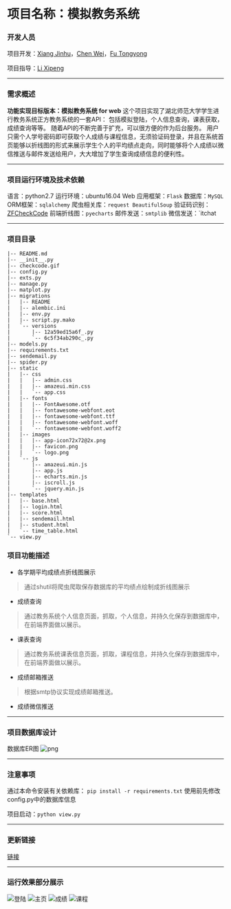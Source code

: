 # 项目名称：模拟教务系统


### 开发人员
项目开发：[Xiang Jinhu](https://github.com/chirsxjh)，[Chen Wei](https://github.com/Cris0525)，[Fu Tongyong](https://github.com/CANYOUFINDIT)

项目指导：[Li Xipeng](https://github.com/hahaps)

----

### 需求概述
**功能实现目标版本：模拟教务系统 for web**
这个项目实现了湖北师范大学学生进行教务系统正方教务系统的一套API： 包括模拟登陆，个人信息查询，课表获取，成绩查询等等。 随着API的不断完善于扩充，可以很方便的作为后台服务。 
用户只需个人学号密码即可获取个人成绩与课程信息，无须验证码登录，并且在系统首页能够以折线图的形式来展示学生个人的平均绩点走向，同时能够将个人成绩以微信推送与邮件发送给用户，大大增加了学生查询成绩信息的便利性。

-----

### 项目运行环境及技术依赖

语言：python2.7
运行环境：ubuntu16.04
Web 应用框架：`Flask`
数据库：`MySQL`
ORM框架：`sqlalchemy`
爬虫相关库：`request BeautifulSoup`
验证码识别：[ZFCheckCode](https://github.com/sctpan/CheckCodeRecognition)
前端折线图：`pyecharts`
邮件发送：`smtplib`
微信发送：`itchat  

------
### 项目目录
```
|-- README.md
|-- __init__.py
|-- checkcode.gif
|-- config.py            
|-- exts.py
|-- manage.py
|-- matplot.py
|-- migrations				
|   |-- README
|   |-- alembic.ini
|   |-- env.py
|   |-- script.py.mako
|   `-- versions
|       |-- 12a59ed15a6f_.py
|       `-- 6c5f34ab290c_.py
|-- models.py
|-- requirements.txt
|-- sendemail.py
|-- spider.py
|-- static
|   |-- css
|   |   |-- admin.css
|   |   |-- amazeui.min.css
|   |   `-- app.css
|   |-- fonts
|   |   |-- FontAwesome.otf
|   |   |-- fontawesome-webfont.eot
|   |   |-- fontawesome-webfont.ttf
|   |   |-- fontawesome-webfont.woff
|   |   `-- fontawesome-webfont.woff2
|   |-- images
|   |   |-- app-icon72x72@2x.png
|   |   |-- favicon.png
|   |   `-- logo.png
|   `-- js
|       |-- amazeui.min.js
|       |-- app.js
|       |-- echarts.min.js
|       |-- iscroll.js
|       `-- jquery.min.js
|-- templates
|   |-- base.html
|   |-- login.html
|   |-- score.html
|   |-- sendemail.html
|   |-- student.html
|   `-- time_table.html
`-- view.py
```

### 项目功能描述
* 各学期平均成绩点折线图展示
>通过shutil将爬虫爬取保存数据库的平均绩点绘制成折线图展示
* 成绩查询
> 通过教务系统个人信息页面，抓取，个人信息，并持久化保存到数据库中，在前端界面做以展示。
* 课表查询
> 通过教务系统课表信息页面，抓取，课程信息，并持久化保存到数据库中，在前端界面做以展示。
* 成绩邮箱推送
> 根据smtp协议实现成绩邮箱推送。
* 成绩微信推送
> 
-------

### 项目数据库设计
 数据库ER图
![png](https://camo.githubusercontent.com/f6dc506aea3b1f1ad15ceea1d53a1e29e2a90f91/687474703a2f2f61332e717069632e636e2f7073623f2f5631337552775a343237577a5a752f6c6431796f444a39566e37384f7674304342456277654266676a2a4d54716433393349744e675a386e6b6f212f622f64465942414141414141414126656b3d31266b703d312670743d3026626f3d34414d6b417541444a4149444544552126746c3d31267675696e3d3230313839383237363326746d3d31353335323737363030267363653d36302d342d332672663d7669657765725f333131)





-------
### 注意事项
通过本命令安装有关依赖库：
`pip install -r requirements.txt`
使用前先修改config.py中的数据库信息

项目启动：`python view.py`

------

### 更新链接

[链接](https://github.com/WeAreHus/StudyRecord/tree/master/day-2018-08-26/new_system)

-----



### 运行效果部分展示
![登陆](http://a3.qpic.cn/psb?/V13uRwZ427WzZu/qO4EPt8MgdOSl3knp*AwplMtwtC7qlrRbNtZiyVO0go!/b/dDYBAAAAAAAA&ek=1&kp=1&pt=0&bo=PAe7AzwHuwMDEDU!&tl=1&vuin=2018982763&tm=1535270400&sce=60-4-3&rf=viewer_311)
![主页](http://a2.qpic.cn/psb?/V13uRwZ427WzZu/7qpDE95.RPvGzU.BhHIyAM2vnMNP7Ga6u.6EWIq4SPo!/b/dDUBAAAAAAAA&ek=1&kp=1&pt=0&bo=PQe9Az0HvQMRECc!&tl=1&vuin=2018982763&tm=1535270400&sce=50-1-1&rf=viewer_311)
![成绩](http://a4.qpic.cn/psb?/V13uRwZ427WzZu/m2DOMcF8LZ3cALHpX3iY*FyBRDRiDDq6QWHvnffPXck!/b/dDcBAAAAAAAA&ek=1&kp=1&pt=0&bo=PAczAzwHMwMRECc!&tl=3&vuin=2018982763&tm=1535270400&sce=60-4-3&rf=viewer_311)
![课程](http://a3.qpic.cn/psb?/V13uRwZ427WzZu/kQjxaXIYleww0vD.K9mcIVrrBpWgS4zF.qu0pCywk9I!/b/dEIBAAAAAAAA&ek=1&kp=1&pt=0&bo=PAe7AzwHuwMRECc!&tl=1&vuin=2018982763&tm=1535270400&sce=50-1-1&rf=viewer_311)




